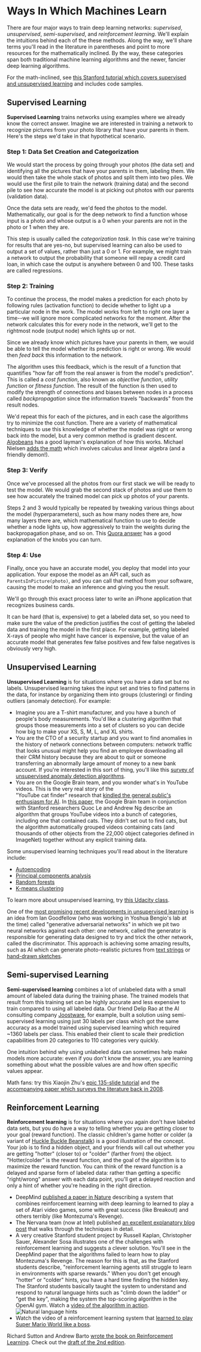 # Ways In Which Machines Learn

There are four major ways to train deep learning networks: _supervised_, _unsupervised_, _semi-supervised_, and _reinforcement learning_. We'll explain the intuitions behind each of the these methods. Along the way, we'll share terms you'll read in the literature in parentheses and point to more resources for the mathematically inclined. By the way, these categories span both traditional machine learning algorithms and the newer, fancier deep learning algorithms.

For the math-inclined, see [this Stanford tutorial which covers supervised and unsupervised learning](http://ufldl.stanford.edu/tutorial/) and includes code samples.

## Supervised Learning

**Supervised Learning** trains networks using examples where we already know the correct answer. Imagine we are interested in training a network to recognize pictures from your photo library that have your parents in them. Here's the steps we'd take in that hypothetical scenario.
### Step 1: Data Set Creation and Categorization
We would start the process by going through your photos (the data set) and identifying all the pictures that have your parents in them, labeling them. We would then take the whole stack of photos and split them into two piles. We would use the first pile to train the network (training data) and the second pile to see how accurate the model is at picking out photos with our parents (validation data).

Once the data sets are ready, we'd feed the photos to the model. Mathematically, our goal is for the deep network to find a function whose input is a photo and whose output is a 0 when your parents are not in the photo or 1 when they are.

This step is usually called the _categorization task_. In this case we're training for results that are yes-no, but supervised learning can also be used to output a set of values, rather than just a 0 or 1. For example, we might train a network to output the probability that someone will repay a credit card loan, in which case the output is anywhere between 0 and 100. These tasks are called regressions.

### Step 2: Training

To continue the process, the model makes a prediction for each photo by following rules (activation function) to decide whether to light up a particular node in the work. The model works from left to right one layer a time--we will ignore more complicated networks for the moment. After the network calculates this for every node in the network, we'll get to the rightmost node (output node) which lights up or not.

Since we already know which pictures have your parents in them, we would be able to tell the model whether its prediction is right or wrong. We would then _feed back_ this information to the network.

The algorithm uses this feedback, which is the result of a function that quantifies "how far off from the real answer is from the model's prediction". This is called a _cost function_, also known as _objective function_, _utility function_ or _fitness function_. The result of the function is then used to modify the strength of connections and biases between nodes in a process called _backpropagation_ since the information travels "backwards" from the result nodes.

We'd repeat this for each of the pictures, and in each case the algorithms try to minimize the cost function.
There are a variety of mathematical techniques to use this knowledge of whether the model was right or wrong back into the model, but a very common method is gradient descent. [Algobeans](https://algobeans.com/2016/11/03/artificial-neural-networks-intro2/) has a good layman's explanation of how this works. Michael Nielsen [adds the math](http://neuralnetworksanddeeplearning.com/chap2.html) which involves calculus and linear algebra (and a friendly demon!).

### Step 3: Verify

Once we've processed all the photos from our first stack we will be ready to test the model. We would grab the second stack of photos and use them to see how accurately the trained model can pick up photos of your parents.

Steps 2 and 3 would typically be repeated by tweaking various things about the model (hyperparameters), such as how many nodes there are, how many layers there are, which mathematical function to use to decide whether a node lights up, how aggressively to train the weights during the backpropagation phase, and so on. This [Quora answer](https://www.quora.com/What-are-hyperparameters-in-machine-learning) has a good explanation of the knobs you can turn.

### Step 4: Use

Finally, once you have an accurate model, you deploy that model into your application. Your expose the model as an API call, such as `ParentsInPicture(photo)`, and you can call that method from your software, causing the model to make an inference and giving you the result.

We'll go through this exact process later to write an iPhone application that recognizes business cards.

It can be hard (that is, expensive) to get a labeled data set, so you need to make sure the value of the prediction justifies the cost of getting the labeled data and training the model in the first place. For example, getting labeled X-rays of people who might have cancer is expensive, but the value of an accurate model that generates few false positives and few false negatives is obviously very high.

## Unsupervised Learning

**Unsupervised Learning** is for situations where you have a data set but no labels. Unsupervised learning takes the input set and tries to find patterns in the data, for instance by organizing them into groups (clustering) or finding outliers (anomaly detection). For example:
* Imagine you are a T-shirt manufacturer, and you have a bunch of people's body measurements. You'd like a clustering algorithm that groups those measurements into a set of clusters so you can decide how big to make your XS, S, M, L, and XL shirts.
* You are the CTO of a security startup and you want to find anomalies in the history of network connections between computers: network traffic that looks unusual might help you find an employee downloading all their CRM history because they are about to quit or someone transferring an abnormally large amount of money to a new bank account. If you're interested in this sort of thing, you'll like this [survey of unsupervised anomaly detection algorithms](http://journals.plos.org/plosone/article?id=10.1371/journal.pone.0152173).
* You are on the Google Brain team, and you wonder what's in YouTube videos. This is the very real story of the   
"YouTube cat finder" research that [kindled the general public's enthusiasm for AI](https://www.wired.com/2012/06/google-x-neural-network/). In [this paper](https://arxiv.org/abs/1112.6209), the Google Brain team in conjunction with Stanford researchers Quoc Le and Andrew Ng describe an algorithm that groups YouTube videos into a bunch of categories, including one that contained cats. They didn't set out to find cats, but the algorithm automatically grouped videos containing cats (and thousands of other objects from the 22,000 object categories defined in ImageNet) together without any explicit training data.

Some unsupervised learning techniques you'll read about in the literature include:
* [Autoencoding](http://ufldl.stanford.edu/tutorial/unsupervised/Autoencoders/)
* [Principal components analysis](https://www.quora.com/What-is-an-intuitive-explanation-for-PCA)
* [Random forests](https://en.wikipedia.org/wiki/Random_forest) 
* [K-means clustering](https://www.youtube.com/watch?v=RD0nNK51Fp8)

To learn more about unsupervised learning, try [this Udacity class](https://www.udacity.com/course/machine-learning-unsupervised-learning--ud741).

One of the [most promising recent developments in unsupervised learning](https://www.quora.com/What-are-some-recent-and-potentially-upcoming-breakthroughs-in-deep-learning) is an idea from Ian Goodfellow (who was working in Yoshua Bengio's lab at the time) called "generative adversarial networks" in which we pit two neural networks against each other: one network, called the generator is responsible for generating data designed to try and trick the other network, called the discriminator. This approach is achieving some amazing results, such as AI which can generate photo-realistic pictures from [text strings](https://arxiv.org/abs/1612.03242) or [hand-drawn sketches](https://arxiv.org/pdf/1611.07004v1.pdf).


## Semi-supervised Learning
**Semi-supervised learning** combines a lot of unlabeled data with a small amount of labeled data during the training phase.  The trained models that result from this training set can be highly accurate and less expensive to train compared to using all labeled data. Our friend Delip Rao at the AI consulting company [Joostware](http://joostware.com/), for example, built a solution using semi-supervised learning using just 30 labels per class which got the same accuracy as a model trained using supervised learning which required ~1360 labels per class. This enabled their client to scale their prediction capabilities from 20 categories to 110 categories very quickly.

One intuition behind why using unlabeled data can sometimes help make models more accurate: even if you don't know the answer, you are learning something about what the possible values are and how often specific values appear.  

Math fans: try this Xiaojin Zhu's [epic 135-slide tutorial](http://pages.cs.wisc.edu/~jerryzhu/pub/sslicml07.pdf) and the [accompanying paper which surveys the literature back in 2008](http://pages.cs.wisc.edu/~jerryzhu/pub/ssl_survey.pdf).

## Reinforcement Learning
**Reinforcement learning** is for situations where you again don't have labeled data sets, but you do have a way to telling whether you are getting closer to your goal (reward function). The classic children's game hotter or colder (a variant of [Huckle Buckle Beanstalk](https://en.wikipedia.org/wiki/Huckle_buckle_beanstalk)) is a good illustration of the concept. Your job is to find a hidden object, and your friends will call out whether you are getting "hotter" (closer to) or "colder" (farther from) the object. "Hotter/colder" is the reward function, and the goal of the algorithm is to maximize the reward function. You can think of the reward function is a delayed and sparse form of labeled data: rather than getting a specific "right/wrong" answer with each data point, you'll get a delayed reaction and only a hint of whether you're heading in the right direction.
   * DeepMind [published a paper in Nature](https://deepmind.com/blog/deep-reinforcement-learning/) describing a system that combines reinforcement learning with deep learning to learned to play a set of Atari video games, some with great success (like Breakout) and others terribly (like Montezuma's Revenge).   
   * The Nervana team (now at Intel) published [an excellent explanatory blog post](https://www.nervanasys.com/demystifying-deep-reinforcement-learning/) that walks through the techniques in detail.
   * A very creative Stanford student project by Russell Kaplan, Christopher Sauer, Alexander Sosa illustrates one of the challenges with reinforcement learning and suggests a clever solution. You'll see in the DeepMind paper that the algorithms failed to learn how to play Montezuma's Revenge. The reason for this is that, as the Stanford students describe,  "reinforcement learning agents still struggle to learn in environments with sparse rewards." When you don't get enough "hotter" or "colder" hints, you have a hard time finding the hidden key. The Stanford students basically taught the system to understand and respond to natural language hints such as "climb down the ladder" or "get the key", making the system the top-scoring algorithm in the OpenAI gym. Watch a [video of the algorithm in action](https://drive.google.com/file/d/0B2ZTvWzKa5PHSkJvQVlsb0FLYzQ/view).
![Natural language hints](/images/montezuma.png)
   * Watch the video of a reinforcement learning system that [learned to play Super Mario World like a boss](https://www.youtube.com/watch?v=L4KBBAwF_bE).

Richard Sutton and Andrew Barto [wrote the book on Reinforcement Learning](http://incompleteideas.net/sutton/book/the-book-1st.html). Check out the [draft of the 2nd edition](http://incompleteideas.net/sutton/book/the-book-2nd.html).
